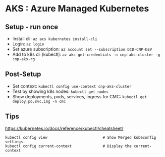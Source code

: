 # AKS : Azure Managed Kubernetes

## Setup - run once

- Install cli: `az acs kubernetes install-cli`
- Login: `az login`
- Set azure subscription:  `az account set --subscription DCD-CNP-DEV`
- Add to k8s cli (kubectl): `az aks get-credentials -n cnp-aks-cluster -g cnp-aks-rg`

## Post-Setup

- Set context: `kubectl config use-context cnp-aks-cluster`
- Test by showing k8s nodes: `kubectl get nodes`
- Show deployments, pods, services, ingress for CMC: `kubectl get deploy,po,svc,ing -n cmc`

## Tips

https://kubernetes.io/docs/reference/kubectl/cheatsheet/

```
kubectl config view                         # Show Merged kubeconfig settings.
kubectl config current-context              # Display the current-context
```

